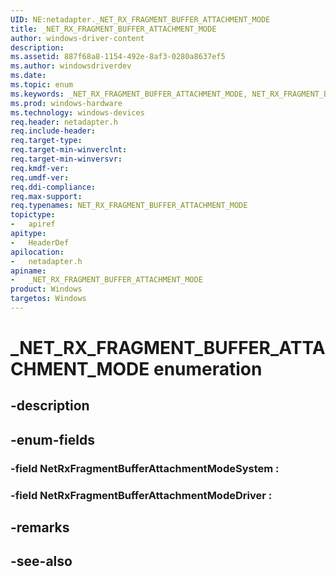 ```yaml
---
UID: NE:netadapter._NET_RX_FRAGMENT_BUFFER_ATTACHMENT_MODE
title: _NET_RX_FRAGMENT_BUFFER_ATTACHMENT_MODE
author: windows-driver-content
description: 
ms.assetid: 887f68a8-1154-492e-8af3-0280a8637ef5
ms.author: windowsdriverdev
ms.date: 
ms.topic: enum
ms.keywords: _NET_RX_FRAGMENT_BUFFER_ATTACHMENT_MODE, NET_RX_FRAGMENT_BUFFER_ATTACHMENT_MODE, 
ms.prod: windows-hardware
ms.technology: windows-devices
req.header: netadapter.h
req.include-header:
req.target-type:
req.target-min-winverclnt:
req.target-min-winversvr:
req.kmdf-ver:
req.umdf-ver:
req.ddi-compliance:
req.max-support:
req.typenames: NET_RX_FRAGMENT_BUFFER_ATTACHMENT_MODE
topictype: 
-	apiref
apitype: 
-	HeaderDef
apilocation: 
-	netadapter.h
apiname: 
-	_NET_RX_FRAGMENT_BUFFER_ATTACHMENT_MODE
product: Windows
targetos: Windows
---
```


# _NET_RX_FRAGMENT_BUFFER_ATTACHMENT_MODE enumeration

## -description



## -enum-fields

### -field NetRxFragmentBufferAttachmentModeSystem : 
### -field NetRxFragmentBufferAttachmentModeDriver : 

## -remarks

## -see-also